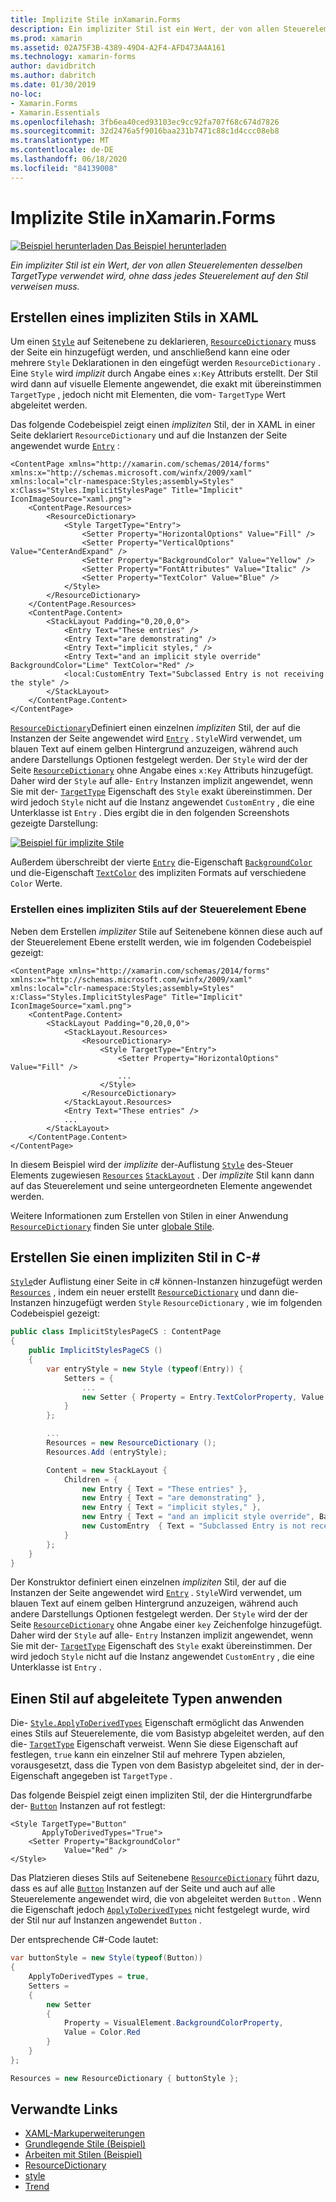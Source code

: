```yaml
---
title: Implizite Stile inXamarin.Forms
description: Ein impliziter Stil ist ein Wert, der von allen Steuerelementen desselben TargetType verwendet wird, ohne dass jedes Steuerelement auf den Stil verweisen muss.
ms.prod: xamarin
ms.assetid: 02A75F3B-4389-49D4-A2F4-AFD473A4A161
ms.technology: xamarin-forms
author: davidbritch
ms.author: dabritch
ms.date: 01/30/2019
no-loc:
- Xamarin.Forms
- Xamarin.Essentials
ms.openlocfilehash: 3fb6ea40ced93103ec9cc92fa707f68c674d7826
ms.sourcegitcommit: 32d2476a5f9016baa231b7471c88c1d4ccc08eb8
ms.translationtype: MT
ms.contentlocale: de-DE
ms.lasthandoff: 06/18/2020
ms.locfileid: "84139008"
---
```

# <a name="implicit-styles-in-xamarinforms"></a>Implizite Stile inXamarin.Forms

[![Beispiel herunterladen](~/media/shared/download.png) Das Beispiel herunterladen](https://docs.microsoft.com/samples/xamarin/xamarin-forms-samples/userinterface-styles-basicstyles)

_Ein impliziter Stil ist ein Wert, der von allen Steuerelementen desselben TargetType verwendet wird, ohne dass jedes Steuerelement auf den Stil verweisen muss._

## <a name="create-an-implicit-style-in-xaml"></a>Erstellen eines impliziten Stils in XAML

Um einen [`Style`](xref:Xamarin.Forms.Style) auf Seitenebene zu deklarieren, [`ResourceDictionary`](xref:Xamarin.Forms.ResourceDictionary) muss der Seite ein hinzugefügt werden, und anschließend kann eine oder mehrere `Style` Deklarationen in den eingefügt werden `ResourceDictionary` . Eine `Style` wird *implizit* durch Angabe eines `x:Key` Attributs erstellt. Der Stil wird dann auf visuelle Elemente angewendet, die exakt mit übereinstimmen `TargetType` , jedoch nicht mit Elementen, die vom- `TargetType` Wert abgeleitet werden.

Das folgende Codebeispiel zeigt einen *impliziten* Stil, der in XAML in einer Seite deklariert `ResourceDictionary` und auf die Instanzen der Seite angewendet wurde [`Entry`](xref:Xamarin.Forms.Entry) :

```xaml
<ContentPage xmlns="http://xamarin.com/schemas/2014/forms" xmlns:x="http://schemas.microsoft.com/winfx/2009/xaml" xmlns:local="clr-namespace:Styles;assembly=Styles" x:Class="Styles.ImplicitStylesPage" Title="Implicit" IconImageSource="xaml.png">
    <ContentPage.Resources>
        <ResourceDictionary>
            <Style TargetType="Entry">
                <Setter Property="HorizontalOptions" Value="Fill" />
                <Setter Property="VerticalOptions" Value="CenterAndExpand" />
                <Setter Property="BackgroundColor" Value="Yellow" />
                <Setter Property="FontAttributes" Value="Italic" />
                <Setter Property="TextColor" Value="Blue" />
            </Style>
        </ResourceDictionary>
    </ContentPage.Resources>
    <ContentPage.Content>
        <StackLayout Padding="0,20,0,0">
            <Entry Text="These entries" />
            <Entry Text="are demonstrating" />
            <Entry Text="implicit styles," />
            <Entry Text="and an implicit style override" BackgroundColor="Lime" TextColor="Red" />
            <local:CustomEntry Text="Subclassed Entry is not receiving the style" />
        </StackLayout>
    </ContentPage.Content>
</ContentPage>
```

[`ResourceDictionary`](xref:Xamarin.Forms.ResourceDictionary)Definiert einen einzelnen *impliziten* Stil, der auf die Instanzen der Seite angewendet wird [`Entry`](xref:Xamarin.Forms.Entry) . `Style`Wird verwendet, um blauen Text auf einem gelben Hintergrund anzuzeigen, während auch andere Darstellungs Optionen festgelegt werden. Der `Style` wird der der Seite [`ResourceDictionary`](xref:Xamarin.Forms.ResourceDictionary) ohne Angabe eines `x:Key` Attributs hinzugefügt. Daher wird der `Style` auf alle- `Entry` Instanzen implizit angewendet, wenn Sie mit der- [`TargetType`](xref:Xamarin.Forms.Style.TargetType) Eigenschaft des `Style` exakt übereinstimmen. Der wird jedoch `Style` nicht auf die Instanz angewendet `CustomEntry` , die eine Unterklasse ist `Entry` . Dies ergibt die in den folgenden Screenshots gezeigte Darstellung:

[![Beispiel für implizite Stile](implicit-images/implicit-styles.png)](implicit-images/implicit-styles-large.png#lightbox)

Außerdem überschreibt der vierte [`Entry`](xref:Xamarin.Forms.Entry) die-Eigenschaft [`BackgroundColor`](xref:Xamarin.Forms.VisualElement.BackgroundColor) und die-Eigenschaft [`TextColor`](xref:Xamarin.Forms.InputView.TextColor) des impliziten Formats auf verschiedene `Color` Werte.

### <a name="create-an-implicit-style-at-the-control-level"></a>Erstellen eines impliziten Stils auf der Steuerelement Ebene

Neben dem Erstellen *impliziter* Stile auf Seitenebene können diese auch auf der Steuerelement Ebene erstellt werden, wie im folgenden Codebeispiel gezeigt:

```xaml
<ContentPage xmlns="http://xamarin.com/schemas/2014/forms" xmlns:x="http://schemas.microsoft.com/winfx/2009/xaml" xmlns:local="clr-namespace:Styles;assembly=Styles" x:Class="Styles.ImplicitStylesPage" Title="Implicit" IconImageSource="xaml.png">
    <ContentPage.Content>
        <StackLayout Padding="0,20,0,0">
            <StackLayout.Resources>
                <ResourceDictionary>
                    <Style TargetType="Entry">
                        <Setter Property="HorizontalOptions" Value="Fill" />
                        ...
                    </Style>
                </ResourceDictionary>
            </StackLayout.Resources>
            <Entry Text="These entries" />
            ...
        </StackLayout>
    </ContentPage.Content>
</ContentPage>
```

In diesem Beispiel wird der *implizite* der-Auflistung [`Style`](xref:Xamarin.Forms.Style) des-Steuer Elements zugewiesen [`Resources`](xref:Xamarin.Forms.VisualElement.Resources) [`StackLayout`](xref:Xamarin.Forms.StackLayout) . Der *implizite* Stil kann dann auf das Steuerelement und seine untergeordneten Elemente angewendet werden.

Weitere Informationen zum Erstellen von Stilen in einer Anwendung [`ResourceDictionary`](xref:Xamarin.Forms.ResourceDictionary) finden Sie unter [globale Stile](~/xamarin-forms/user-interface/styles/application.md).

## <a name="create-an-implicit-style-in-c35"></a>Erstellen Sie einen impliziten Stil in C-&#35;

[`Style`](xref:Xamarin.Forms.Style)der Auflistung einer Seite in c# können-Instanzen hinzugefügt werden [`Resources`](xref:Xamarin.Forms.VisualElement.Resources) , indem ein neuer erstellt [`ResourceDictionary`](xref:Xamarin.Forms.ResourceDictionary) und dann die-Instanzen hinzugefügt werden `Style` `ResourceDictionary` , wie im folgenden Codebeispiel gezeigt:

```csharp
public class ImplicitStylesPageCS : ContentPage
{
    public ImplicitStylesPageCS ()
    {
        var entryStyle = new Style (typeof(Entry)) {
            Setters = {
                ...
                new Setter { Property = Entry.TextColorProperty, Value = Color.Blue }
            }
        };

        ...
        Resources = new ResourceDictionary ();
        Resources.Add (entryStyle);

        Content = new StackLayout {
            Children = {
                new Entry { Text = "These entries" },
                new Entry { Text = "are demonstrating" },
                new Entry { Text = "implicit styles," },
                new Entry { Text = "and an implicit style override", BackgroundColor = Color.Lime, TextColor = Color.Red },
                new CustomEntry  { Text = "Subclassed Entry is not receiving the style" }
            }
        };
    }
}
```

Der Konstruktor definiert einen einzelnen *impliziten* Stil, der auf die Instanzen der Seite angewendet wird [`Entry`](xref:Xamarin.Forms.Entry) . `Style`Wird verwendet, um blauen Text auf einem gelben Hintergrund anzuzeigen, während auch andere Darstellungs Optionen festgelegt werden. Der `Style` wird der der Seite [`ResourceDictionary`](xref:Xamarin.Forms.ResourceDictionary) ohne Angabe einer `key` Zeichenfolge hinzugefügt. Daher wird der `Style` auf alle- `Entry` Instanzen implizit angewendet, wenn Sie mit der- [`TargetType`](xref:Xamarin.Forms.Style.TargetType) Eigenschaft des `Style` exakt übereinstimmen. Der wird jedoch `Style` nicht auf die Instanz angewendet `CustomEntry` , die eine Unterklasse ist `Entry` .

## <a name="apply-a-style-to-derived-types"></a>Einen Stil auf abgeleitete Typen anwenden

Die- [`Style.ApplyToDerivedTypes`](xref:Xamarin.Forms.Style.ApplyToDerivedTypes) Eigenschaft ermöglicht das Anwenden eines Stils auf Steuerelemente, die vom Basistyp abgeleitet werden, auf den die- [`TargetType`](xref:Xamarin.Forms.Style.TargetType) Eigenschaft verweist. Wenn Sie diese Eigenschaft auf festlegen, `true` kann ein einzelner Stil auf mehrere Typen abzielen, vorausgesetzt, dass die Typen von dem Basistyp abgeleitet sind, der in der-Eigenschaft angegeben ist `TargetType` .

Das folgende Beispiel zeigt einen impliziten Stil, der die Hintergrundfarbe der- [`Button`](xref:Xamarin.Forms.Button) Instanzen auf rot festlegt:

```xaml
<Style TargetType="Button"
       ApplyToDerivedTypes="True">
    <Setter Property="BackgroundColor"
            Value="Red" />
</Style>
```

Das Platzieren dieses Stils auf Seitenebene [`ResourceDictionary`](xref:Xamarin.Forms.ResourceDictionary) führt dazu, dass es auf alle [`Button`](xref:Xamarin.Forms.Button) Instanzen auf der Seite und auch auf alle Steuerelemente angewendet wird, die von abgeleitet werden `Button` . Wenn die Eigenschaft jedoch [`ApplyToDerivedTypes`](xref:Xamarin.Forms.Style.ApplyToDerivedTypes) nicht festgelegt wurde, wird der Stil nur auf Instanzen angewendet `Button` .

Der entsprechende C#-Code lautet:

```csharp
var buttonStyle = new Style(typeof(Button))
{
    ApplyToDerivedTypes = true,
    Setters =
    {
        new Setter
        {
            Property = VisualElement.BackgroundColorProperty,
            Value = Color.Red
        }
    }
};

Resources = new ResourceDictionary { buttonStyle };
```

## <a name="related-links"></a>Verwandte Links

- [XAML-Markuperweiterungen](~/xamarin-forms/xaml/xaml-basics/xaml-markup-extensions.md)
- [Grundlegende Stile (Beispiel)](https://docs.microsoft.com/samples/xamarin/xamarin-forms-samples/userinterface-styles-basicstyles)
- [Arbeiten mit Stilen (Beispiel)](https://docs.microsoft.com/samples/xamarin/xamarin-forms-samples/workingwithstyles)
- [ResourceDictionary](xref:Xamarin.Forms.ResourceDictionary)
- [style](xref:Xamarin.Forms.Style)
- [Trend](xref:Xamarin.Forms.Setter)
